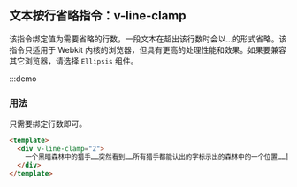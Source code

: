 ## 文本按行省略指令：v-line-clamp

该指令绑定值为需要省略的行数，一段文本在超出该行数时会以…的形式省略。该指令只适用于 Webkit 内核的浏览器，但具有更高的处理性能和效果。如果要兼容其它浏览器，请选择 `Ellipsis` 组件。

:::demo

### 用法

只需要绑定行数即可。

```html
<template>
  <div v-line-clamp="2">
    一个黑暗森林中的猎手……突然看到……所有猎手都能认出的字标示出的森林中的一个位置……假设林中有一百万个猎手（在银河系数千亿颗恒星中存在的文明数量可能千百倍于此），可能有九十万个对这个标示不予理会；在剩下的十万个猎手中，可能有九万个对那个位置进行探测，证实其没有生物后也不予理会；那么在最后剩下的一万个猎手中，肯定有人会做出这样的选择：向那个位置开一枪试试，因为对技术发展到某种程度的文明来说，攻击可能比探测省力，也比探测安全，如果那个位置真的什么都没有，自己也没什么损失。
  </div>
</template>
```
